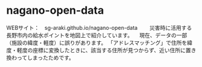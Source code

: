 
nagano-open-data
================

WEBサイト：　sg-araki.github.io/nagano-open-data
　　災害時に活用する長野市内の給水ポイントを地図上で紹介しています。
  　現在、データの一部（施設の緯度・軽度）に誤りがあります。
   「アドレスマッチング」で住所を緯度・軽度の座標に変換したときに、該当する住所が見つからず、近い住所に置き換わってしまったためです。
   
